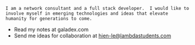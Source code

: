     I am a network consultant and a full stack developer.  I would like to involve myself in emerging technologies and ideas that elevate humanity for generations to come.

* Read my notes at galadex.com
* Send me ideas for collaboration at hien-le@lambdastudents.com
